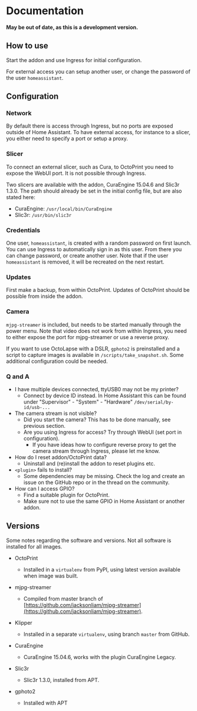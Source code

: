 # Documentation

**May be out of date, as this is a development version.**

## How to use

Start the addon and use Ingress for initial configuration.

For external access you can setup another user, or change the password of the user `homeassistant`.

## Configuration

### Network

By default there is access through Ingress, but no ports are exposed outside of Home Assistant. To have external access, for instance to a slicer, you either need to specify a port or setup a proxy.

### Slicer

To connect an external slicer, such as Cura, to OctoPrint you need to expose the WebUI port. It is not possible through Ingress.

Two slicers are available with the addon, CuraEngine 15.04.6 and Slic3r 1.3.0. The path should already be set in the initial config file, but are also stated here:
- CuraEngine: `/usr/local/bin/CuraEngine`
- Slic3r: `/usr/bin/slic3r`

### Credentials

One user, `homeassistant`, is created with a random password on first launch. You can use Ingress to automatically sign in as this user. From there you can change password, or create another user. Note that if the user `homeassistant` is removed, it will be recreated on the next restart.

### Updates

First make a backup, from within OctoPrint.
Updates of OctoPrint should be possible from inside the addon.

### Camera

`mjpg-streamer` is included, but needs to be started manually through the power menu. Note that video does not work from within Ingress, you need to either expose the port for mjpg-streamer or use a reverse proxy.

If you want to use OctoLapse with a DSLR, `gphoto2` is preinstalled and a script to capture images is available in `/scripts/take_snapshot.sh`. Some additional configuration could be needed.

### Q and A

- I have multiple devices connected, ttyUSB0 may not be my printer?
  - Connect by device ID instead. In Home Assistant this can be found under "Supervisor" - "System" - "Hardware" `/dev/serial/by-id/usb-...`
- The camera stream is not visible?
  - Did you start the camera? This has to be done manually, see previous section.
  - Are you using Ingress for access? Try through WebUI (set port in configuration).
    - If you have ideas how to configure reverse proxy to get the camera stream through Ingress, please let me know.
- How do I reset addon/OctoPrint data?
  - Uninstall and (re)install the addon to reset plugins etc.
- `<plugin>` fails to install?
  - Some dependencies may be missing. Check the log and create an issue on the GitHub repo or in the thread on the community.
- How can I access GPIO?
  - Find a suitable plugin for OctoPrint.
  - Make sure not to use the same GPIO in Home Assistant or another addon.

## Versions

Some notes regarding the software and versions.
Not all software is installed for all images.

- OctoPrint
  - Installed in a `virtualenv` from PyPI, using latest version available when image was built.

- mjpg-streamer
  - Compiled from master branch of [https://github.com/jacksonliam/mjpg-streamer](https://github.com/jacksonliam/mjpg-streamer).

- Klipper
  - Installed in a separate `virtualenv`, using branch `master` from GitHub.

- CuraEngine
  - CuraEngine 15.04.6, works with the plugin CuraEngine Legacy.
- Slic3r
  - Slic3r 1.3.0, installed from APT.
- gphoto2
  - Installed with APT
